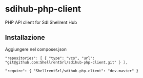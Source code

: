 # sdihub-php-client
PHP API client for SdI Shellrent Hub

## Installazione
Aggiungere nel composer.json

`"repositories": [
    {
        "type": "vcs",
        "url": "git@github.com:ShellrentSrl/sdihub-php-client.git"
    }
],`
  
`"require": {
  "ShellrentSrl/sdihub-php-client": "dev-master"
}`
  
  
